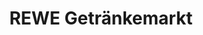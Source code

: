 ---
title: "REWE Getränkemarkt"
url: /hamburg/rewe-getraenkemarkt-borsteler-chaussee/
shop: Getränke
---